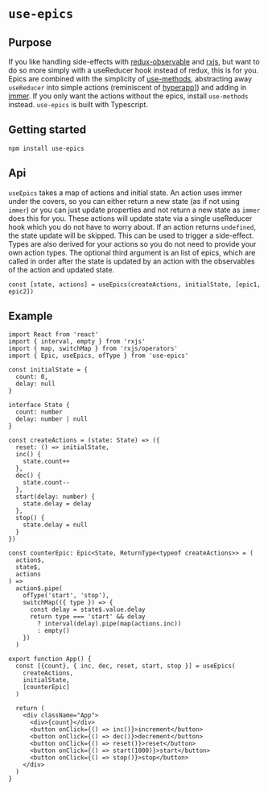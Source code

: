 # `use-epics`

## Purpose

If you like handling side-effects with [redux-observable](https://github.com/redux-observable/redux-observable) and [rxjs](https://github.com/ReactiveX/RxJS), but want to do so more simply with a useReducer hook instead of redux, this is for you. Epics are combined with the simplicity of [use-methods](https://github.com/pelotom/use-methods), abstracting away `useReducer` into simple actions (reminiscent of [hyperapp](https://github.com/jorgebucaran/hyperapp)]) and adding in [immer](https://github.com/mweststrate/immer). If you only want the actions without the epics, install `use-methods` instead. `use-epics` is built with Typescript.

## Getting started

```
npm install use-epics
```

## Api

`useEpics` takes a map of actions and initial state. An action uses immer under the covers, so you can either return a new state (as if not using `immer`) or you can just update properties and not return a new state as `immer` does this for you. These actions will update state via a single useReducer hook which you do not have to worry about. If an action returns `undefined`, the state update will be skipped. This can be used to trigger a side-effect. Types are also derived for your actions so you do not need to provide your own action types. The optional third argument is an list of epics, which are called in order after the state is updated by an action with the observables of the action and updated state.

```
const [state, actions] = useEpics(createActions, initialState, [epic1, epic2])
```

## Example

```
import React from 'react'
import { interval, empty } from 'rxjs'
import { map, switchMap } from 'rxjs/operators'
import { Epic, useEpics, ofType } from 'use-epics'

const initialState = {
  count: 0,
  delay: null
}

interface State {
  count: number
  delay: number | null
}

const createActions = (state: State) => ({
  reset: () => initialState,
  inc() {
    state.count++
  },
  dec() {
    state.count--
  },
  start(delay: number) {
    state.delay = delay
  },
  stop() {
    state.delay = null
  }
})

const counterEpic: Epic<State, ReturnType<typeof createActions>> = (
  action$,
  state$,
  actions
) =>
  action$.pipe(
    ofType('start', 'stop'),
    switchMap(({ type }) => {
      const delay = state$.value.delay
      return type === 'start' && delay
        ? interval(delay).pipe(map(actions.inc))
        : empty()
    })
  )

export function App() {
  const [{count}, { inc, dec, reset, start, stop }] = useEpics(
    createActions,
    initialState,
    [counterEpic]
  )

  return (
    <div className="App">
      <div>{count}</div>
      <button onClick={() => inc()}>increment</button>
      <button onClick={() => dec()}>decrement</button>
      <button onClick={() => reset()}>reset</button>
      <button onClick={() => start(1000)}>start</button>
      <button onClick={() => stop()}>stop</button>
    </div>
  )
}

```
